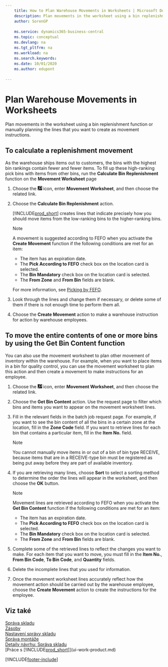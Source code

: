 ```yaml
---
    title: How to Plan Warehouse Movements in Worksheets | Microsoft Docs
    description: Plan movements in the worksheet using a bin replenishment function or manually planning the lines that you want to create as movement instructions.
    author: SorenGP

    ms.service: dynamics365-business-central
    ms.topic: conceptual
    ms.devlang: na
    ms.tgt_pltfrm: na
    ms.workload: na
    ms.search.keywords:
    ms.date: 10/01/2020
    ms.author: edupont

---
```

# Plan Warehouse Movements in Worksheets
Plan movements in the worksheet using a bin replenishment function or manually planning the lines that you want to create as movement instructions.

## To calculate a replenishment movement
As the warehouse ships items out to customers, the bins with the highest bin rankings contain fewer and fewer items. To fill up these high-ranking pick bins with items from other bins, run the **Calculate Bin Replenishment** function on the **Movement Worksheet** page

1. Choose the ![Lightbulb that opens the Tell Me feature](media/ui-search/search_small.png "Tell me what you want to do") icon, enter **Movement Worksheet**, and then choose the related link.
2. Choose the **Calculate Bin Replenishment** action.

   [!INCLUDE[prod_short](includes/prod_short.md)] creates lines that indicate precisely how you should move items from the low-ranking bins to the higher-ranking bins.

   > [!NOTE]  
   > A movement is suggested according to FEFO when you activate the **Create Movement** function if the following conditions are met for an item:
   >
   > - The item has an expiration date.
   > - The **Pick According to FEFO** check box on the location card is selected.
   > - The **Bin Mandatory** check box on the location card is selected.
   > - The **From Zone** and **From Bin** fields are blank.

   For more information, see [Picking by FEFO](warehouse-picking-by-fefo.md).

3. Look through the lines and change them if necessary, or delete some of them if there is not enough time to perform them all.
4. Choose the **Create Movement** action to make a warehouse instruction for action by warehouse employees.

## To move the entire contents of one or more bins by using the Get Bin Content function
You can also use the movement worksheet to plan other movement of inventory within the warehouse. For example, when you want to place items in a bin for quality control, you can use the movement worksheet to plan this action and then create a movement to make instructions for an employee.

1. Choose the ![Lightbulb that opens the Tell Me feature](media/ui-search/search_small.png "Tell me what you want to do") icon, enter **Movement Worksheet**, and then choose the related link.
2. Choose the **Get Bin Content** action. Use the request page to filter which bins and items you want to appear on the movement worksheet lines.
3. Fill in the relevant fields in the batch job request page. For example, if you want to see the bin content of all the bins in a certain zone at the location, fill in the **Zone Code** field. If you want to retrieve lines for each bin that contains a particular item, fill in the **Item No.** field.

   > [!NOTE]  
   > You cannot manually move items in or out of a bin of bin type RECEIVE, because items that are in a RECEIVE-type bin must be registered as being put away before they are part of available inventory.

4. If you are retrieving many lines, choose **Sort** to select a sorting method to determine the order the lines will appear in the worksheet, and then choose the **OK** button.

   > [!NOTE]  
   > Movement lines are retrieved according to FEFO when you activate the **Get Bin Content** function if the following conditions are met for an item:
   >
   > - The item has an expiration date.
   > - The **Pick According to FEFO** check box on the location card is selected.
   > - The **Bin Mandatory** check box on the location card is selected.
   > - The **From Zone** and **From Bin** fields are blank.

5. Complete some of the retrieved lines to reflect the changes you want to make. For each item that you want to move, you must fill in the **Item No.**, **From Bin Code**, **To Bin Code**, and **Quantity** fields.
6. Delete the incomplete lines that you used for information.
7. Once the movement worksheet lines accurately reflect how the movement action should be carried out by the warehouse employee, choose the **Create Movement** action to create the instructions for the employee.

## Viz také
[Správa skladu](warehouse-manage-warehouse.md)    
[Zásoby](inventory-manage-inventory.md)    
[Nastavení správy skladu](warehouse-setup-warehouse.md)       
[Správa montáže](assembly-assemble-items.md)      
[Detaily návrhu: Správa skladu](design-details-warehouse-management.md)    
[Práce s [!INCLUDE[prod_short](includes/prod_short.md)]](ui-work-product.md)


[!INCLUDE[footer-include](includes/footer-banner.md)]